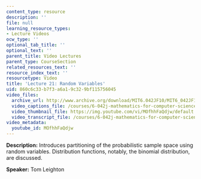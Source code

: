 ```yaml
---
content_type: resource
description: ''
file: null
learning_resource_types:
- Lecture Videos
ocw_type: ''
optional_tab_title: ''
optional_text: ''
parent_title: Video Lectures
parent_type: CourseSection
related_resources_text: ''
resource_index_text: ''
resourcetype: Video
title: 'Lecture 21: Random Variables'
uid: 860c6c33-b7f3-a6a1-9c32-9bf115756045
video_files:
  archive_url: http://www.archive.org/download/MIT6.042JF10/MIT6_042JF10_lec21_300k.mp4
  video_captions_file: /courses/6-042j-mathematics-for-computer-science-fall-2010/f883f89603b757c0b60579d7d18606e1_MOfhhFaQdjw.vtt
  video_thumbnail_file: https://img.youtube.com/vi/MOfhhFaQdjw/default.jpg
  video_transcript_file: /courses/6-042j-mathematics-for-computer-science-fall-2010/26637c51d9ed01c61aa160f5f4a20e26_MOfhhFaQdjw.pdf
video_metadata:
  youtube_id: MOfhhFaQdjw
---
```


**Description:** Introduces partitioning of the probabilistic sample space using random variables. Distribution functions, notably, the binomial distribution, are discussed.

**Speaker:** Tom Leighton